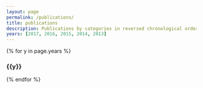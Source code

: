 ```yaml
---
layout: page
permalink: /publications/
title: publications
description: Publications by categories in reversed chronological order. Generated by jekyll-scholar.
years: [2017, 2016, 2015, 2014, 2013]
---
```


{% for y in page.years %}
  <h3 class="year">{{y}}</h3>
{% endfor %}
